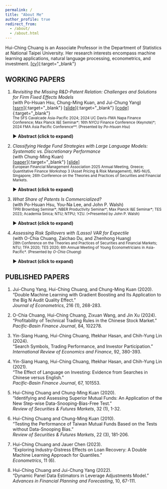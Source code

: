 ```yaml
---
permalink: /
title: "About Me"
author_profile: true
redirect_from:
  - /about/
  - /about.html
---
```


<style>
/* ─── toggle layout ──────────────────────────────────────────── */
details .abstract-body {
  margin-left: 1.5rem;     /* ← tweak indent if you like */
}

/* ─── optional flair: cursor + triangles ─────────────────────── */
details summary { cursor:pointer; list-style:none; }
details summary::-webkit-details-marker { display:none; }
details summary::before        { content:"▶ "; transition:.2s; }
details[open] summary::before  { content:"▼ "; }
</style>

Hui-Ching Chuang is an Associate Professor in the Department of Statistics at
National Taipei University. Her research interests encompass machine learning
applications, natural language processing, econometrics, and investment.
[\[cv\]](/files/cv_hcc_202505.pdf){:target="_blank"}

## WORKING PAPERS
1. _Revisiting the Missing R&D-Patent Relation: Challenges and Solutions for Firm Fixed Effects Models_  
   (with Po-Hsuan Hsu, Chung-Ming Kuan, and Jui-Chung Yang)  
   [\[ssrn\]](https://papers.ssrn.com/sol3/papers.cfm?abstract_id=4636846){:target="_blank"}
   [\[slide\]](/files/MissingRDPatentFE_Slide.pdf){:target="_blank"}
   [\[code\]](https://github.com/hcchuang/Revisiting-the-Missing-RD-Patent-Relation_Challenges-and-Solutions-for-Firm-Fixed-Effects-Models){:target="_blank"}  
   <small>The SFS Cavalcade Asia-Pacific 2024; 2024 UC Davis-FMA Napa Finance Conference; Max Planck I&amp;E Seminar*; 16th NYCU Finance Conference (Keynote)*; 2024 FMA Asia Pacific Conference**. (Presented by <em>Po-Hsuan Hsu</em>)</small>

   <details>
     <summary><strong>Abstract (click to expand)</strong></summary>
     <div class="abstract-body">
       The common practice of including firm fixed effects in empirical research
       may eliminate the explanatory power of important economic factors that are
       persistent. We use the intuitive R&amp;D–patent relation to illustrate
       this point. Our review of recent studies suggests a surprising pattern:
       R&amp;D input positively explains patent output in only half of prior
       regression estimations. This “missing link” can be attributed to the
       persistence of R&amp;D and patents, which allows between-firm variation
       to be absorbed by firm dummies. We consider adjusted Hausman–Taylor
       estimates and advanced machine-learning methods, both of which restore a
       clear positive R&amp;D–patent relation. Notably, ML models reveal that
       only 10-20 % of firm dummies are informative; including the rest biases
       identification. The paper offers two ready-to-use econometric “second
       opinions” for researchers dealing with explanatory variables that strongly
       correlate with between-individual unobservables.
     </div>
   </details>

2. _Classifying Hedge Fund Strategies with Large Language Models: Systematic vs. Discretionary Performance_  
   (with Chung-Ming Kuan)  
   [\[paper\]](/files/ManMachineHFR_20250420.pdf){:target="_blank"}
   [\[slide\]](/files/ManMachineHFR_slide.pdf)  
   <small>European Financial Management Association 2025 Annual Meeting, Greece; Quantitative Finance Workshop 3 (Asset Pricing &amp; Risk Management), IMS-NUS, Singapore; 26th Conference on the Theories and Practices of Securities and Financial Markets.</small>

   <details>
     <summary><strong>Abstract (click to expand)</strong></summary>
     <div class="abstract-body">
       We fine-tune FinBERT, a finance-specific large language model, to classify
       hedge funds as systematic or discretionary. Removing manual subjectivity
       yields cleaner style labels and reveals that systematic funds, on average,
       generate higher factor-adjusted returns than discretionary funds. After
       a false-discovery-rate adjustment, 10-20 % of funds still show
       statistically significant positive alphas in models that include both
       observable and latent risk factors.
     </div>
   </details>

3. _What Share of Patents Is Commercialized?_  
   (with Po-Hsuan Hsu, You-Na Lee, and John P. Walsh)  
   <small>TPRI Brownbag Seminar*; NBER Productivity Seminar*; Max Planck I&amp;E Seminar*; TES 2023; Academia Sinica; NTU; NTPU; YZU. (*Presented by John P. Walsh)</small>

   <details>
     <summary><strong>Abstract (click to expand)</strong></summary>
     <div class="abstract-body">
       Using three independent inventor surveys as labeled data, we combine
       contextual embeddings (BERT for Patents) with bibliometric indicators to
       build machine-learning models that estimate, over time and at scale, the
       probability that a US patent is commercially exploited. The approach
       reveals commercialization rates across technologies and cohorts that were
       previously impossible to observe.
     </div>
   </details>

4. _Assessing Risk Spillovers with (Lasso) VAR for Expectile_  
   (with O-Chia Chuang, Zaichao Du, and Zhenhong Huang)  
   <small>28th Conference on the Theories and Practices of Securities and Financial Markets; NTU; TFA 2020; TES 2020; 6th Annual Meeting of Young Econometricians in Asia-Pacific*. (Presented by <em>O-Chia Chuang</em>)</small>

   <details>
     <summary><strong>Abstract (click to expand)</strong></summary>
     <div class="abstract-body">
       We generalize the vector autoregressive (VAR) model from conditional means
       to conditional expectiles (MCARE) for assessing risk spillovers among
       multiple entities. For high-dimensional systems, we impose an 
       <em>L<sub>1</sub></em> penalty (L-MCARE). Applied to the return network of
       global systemically important banks, MCARE and L-MCARE uncover
       time-varying tail-risk transmission patterns.
     </div>
   </details>

## PUBLISHED PAPERS
1. Jui-Chung Yang, Hui-Ching Chuang, and Chung-Ming Kuan (2020).  
   “Double Machine Learning with Gradient Boosting and Its Application to the Big N Audit Quality Effect.”  
   _Journal of Econometrics_, 216 (1), 268-283.  

2. O-Chia Chuang, Hui-Ching Chuang, Zixuan Wang, and Jin Xu (2024).  
   “Profitability of Technical Trading Rules in the Chinese Stock Market.”  
   _Pacific-Basin Finance Journal_, 84, 102278.  

3. Yin-Siang Huang, Hui-Ching Chuang, Iftekhar Hasan, and Chih-Yung Lin (2024).  
   “Search Symbols, Trading Performance, and Investor Participation.”  
   _International Review of Economics and Finance_, 92, 380-393.  

4. Yin-Siang Huang, Hui-Ching Chuang, Iftekhar Hasan, and Chih-Yung Lin (2021).  
   “The Effect of Language on Investing: Evidence from Searches in Chinese versus English.”  
   _Pacific-Basin Finance Journal_, 67, 101553.  

5. Hui-Ching Chuang and Chung-Ming Kuan (2020).  
   “Identifying and Assessing Superior Mutual Funds: An Application of the New Step-wise Data-Snooping-Bias-Free Test.”  
   _Review of Securities &amp; Futures Markets_, 32 (1), 1-32.  

6. Hui-Ching Chuang and Chung-Ming Kuan (2010).  
   “Testing the Performance of Taiwan Mutual Funds Based on the Tests without Data-Snooping Bias.”  
   _Review of Securities &amp; Futures Markets_, 22 (3), 181-206.  

7. Hui-Ching Chuang and Jauer Chen (2023).  
   “Exploring Industry-Distress Effects on Loan Recovery: A Double Machine Learning Approach for Quantiles.”  
   _Econometrics_, 11 (6).  

8. Hui-Ching Chuang and Jui-Chung Yang (2022).  
   “Dynamic Panel Data Estimators in Leverage Adjustments Model.”  
   _Advances in Financial Planning and Forecasting_, 10, 67-111.
